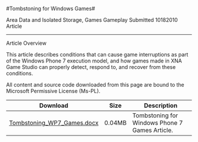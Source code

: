#Tombstoning for Windows Games#

Area
Data and Isolated Storage, Games Gameplay
Submitted
10182010
Article

---

Article Overview

This article describes conditions that can cause game interruptions as part of the Windows Phone 7 execution model, and how games made in XNA Game Studio can properly detect, respond to, and recover from these conditions.


All content and source code downloaded from this page are bound to the Microsoft Permissive License (Ms-PL).

Download | Size | Description
---|---|---|
[Tombstoning_WP7_Games.docx](https://github.com/kniEngine/XNAGameStudio/blob/master/Documents/Tombstoning_WP7_Games.docx?raw=true) | 0.04MB | Tombstoning for Windows Phone 7 Games Article.